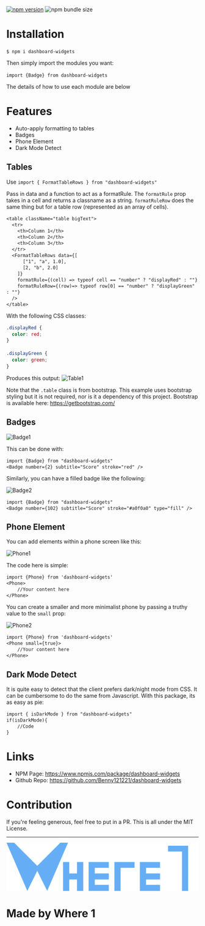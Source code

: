 [![npm version](https://badge.fury.io/js/dashboard-widgets.svg)](https://badge.fury.io/js/dashboard-widgets)
![npm bundle size](https://img.shields.io/bundlephobia/min/dashboard-widgets)


# Installation
`$ npm i dashboard-widgets`

Then simply import the modules you want:

`import {Badge} from dashboard-widgets`

The details of how to use each module are below

# Features
- Auto-apply formatting to tables
- Badges
- Phone Element
- Dark Mode Detect

## Tables

Use `import { FormatTableRows } from "dashboard-widgets"`

Pass in data and a function to act as a formatRule. The `formatRule` prop takes in a cell and returns a classname as a string. `formatRuleRow` does the same thing but for a table row (represented as an array of cells).

```tsx
<table className="table bigText">
  <tr>
    <th>Column 1</th>
    <th>Column 2</th>
    <th>Column 3</th>
  </tr>
  <FormatTableRows data={[
      ["1", "a", 1.0],
      [2, "b", 2.0]
    ]}
    formatRule={(cell) => typeof cell == "number" ? "displayRed" : ""}
    formatRuleRow={(row)=> typeof row[0] == "number" ? "displayGreen" : ""}
  />
</table>
```

With the following CSS classes:

```css
.displayRed {
  color: red;
}

.displayGreen {
  color: green;
}
```

Produces this output:
<img src="https://i.imgur.com/gXmmRH0.png" alt="Table1">

Note that the `.table` class is from bootstrap. This example uses bootstrap styling but it is not required, nor is it a dependency of this project. Bootstrap is available here: https://getbootstrap.com/

## Badges
<img src="https://i.imgur.com/hqXI6Yb.png" alt="Badge1" width="200" height="200">


This can be done with:

    import {Badge} from "dashboard-widgets"
    <Badge number={2} subtitle="Score" stroke="red" />

Similarly, you can have a filled badge like the following:

<img src="https://i.imgur.com/SXSSkyp.png" alt="Badge2" width="200" height="220">


    import {Badge} from "dashboard-widgets"
    <Badge number={102} subtitle="Score" stroke="#a0f0a0" type="fill" />

## Phone Element

You can add elements within a phone screen like this:

<img src="https://i.imgur.com/cWaZ2X4.png" alt="Phone1">

The code here is simple:

    import {Phone} from 'dashboard-widgets'
    <Phone>
	    //Your content here
	</Phone>

You can create a smaller and more minimalist phone by passing a truthy value to the `small` prop:

<img src="https://i.imgur.com/5tNaTeh.png" alt="Phone2">

    import {Phone} from 'dashboard-widgets'
    <Phone small={true}>
    	//Your content here
    </Phone>

## Dark Mode Detect

It is quite easy to detect that the client prefers dark/night mode from CSS. It can be cumbersome to do the same from Javascript. With this package, its as easy as pie:

    import { isDarkMode } from "dashboard-widgets"
    if(isDarkMode){
	    //Code
	}

# Links
- NPM Page: https://www.npmjs.com/package/dashboard-widgets
- Github Repo: https://github.com/Benny121221/dashboard-widgets


# Contribution
If you're feeling generous, feel free to put in a PR. This is all under the MIT License.

---
![Logo](https://raw.githubusercontent.com/Benny121221/images/master/logo_full.png)

# Made by Where 1
